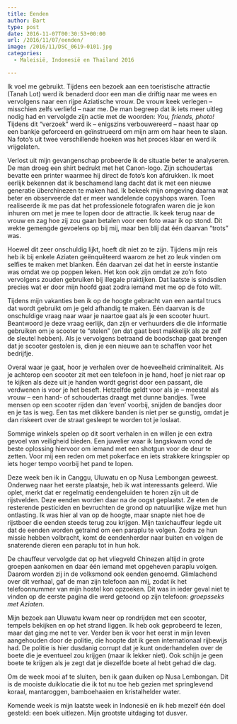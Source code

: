 ```yaml
---
title: Eenden
author: Bart
type: post
date: 2016-11-07T00:30:53+00:00
url: /2016/11/07/eenden/
image: /2016/11/DSC_0619-0101.jpg
categories:
  - Maleisië, Indonesië en Thailand 2016

---
```

Ik voel me gebruikt. Tijdens een bezoek aan een toeristische attractie (Tanah Lot) werd ik benaderd door een man die driftig naar me wees en vervolgens naar een rijpe Aziatische vrouw. De vrouw keek verlegen &#8211; misschien zelfs verliefd &#8211; naar me. De man begreep dat ik iets meer uitleg nodig had en vervolgde zijn actie met de woorden: _You, friends, photo!_ Tijdens dit &#8220;verzoek&#8221; werd ik &#8211; enigszins verbouwereerd &#8211; naast haar op een bankje geforceerd en geïnstrueerd om mijn arm om haar heen te slaan. Na foto&#8217;s uit twee verschillende hoeken was het proces klaar en werd ik vrijgelaten.

Verlost uit mijn gevangenschap probeerde ik de situatie beter te analyseren. De man droeg een shirt bedrukt met het Canon-logo. Zijn schoudertas bevatte een printer waarmee hij direct de foto&#8217;s kon afdrukken. Ik moet eerlijk bekennen dat ik beschamend lang dacht dat ik met een nieuwe generatie überchinezen te maken had. Ik bekeek mijn omgeving daarna wat beter en observeerde dat er meer wandelende copyshops waren. Toen realiseerde ik me pas dat het professionele fotografen waren die je kon inhuren om met je mee te lopen door de attractie. Ik keek terug naar de vrouw en zag hoe zij zou gaan betalen voor een foto waar ik op stond. Dit wekte gemengde gevoelens op bij mij, maar ben blij dat één daarvan &#8220;trots&#8221; was.

Hoewel dit zeer onschuldig lijkt, hoeft dit niet zo te zijn. Tijdens mijn reis heb ik bij enkele Aziaten geënquêteerd waarom ze het zo leuk vinden om selfies te maken met blanken. Eén daarvan zei dat het in eerste instantie was omdat we op poppen leken. Het kon ook zijn omdat ze zo&#8217;n foto vervolgens zouden gebruiken bij illegale praktijken. Dat laatste is sindsdien precies wat er door mijn hoofd gaat zodra iemand met me op de foto wilt.

Tijdens mijn vakanties ben ik op de hoogte gebracht van een aantal trucs dat wordt gebruikt om je geld afhandig te maken. Eén daarvan is de onschuldige vraag naar waar je naartoe gaat als je een scooter huurt. Beantwoord je deze vraag eerlijk, dan zijn er verhuurders die die informatie gebruiken om je scooter te &#8220;stelen&#8221; (en dat gaat best makkelijk als ze zelf de sleutel hebben). Als je vervolgens betraand de boodschap gaat brengen dat je scooter gestolen is, dien je een nieuwe aan te schaffen voor het bedrijfje.

Overal waar je gaat, hoor je verhalen over de hoeveelheid criminaliteit. Als je achterop een scooter zit met een telefoon in je hand, hoef je niet raar op te kijken als deze uit je handen wordt gegrist door een passant, die verdwenen is voor je het beseft. Hetzelfde geldt voor als je &#8211; meestal als vrouw &#8211; een hand- of schoudertas draagt met dunne bandjes. Twee mensen op een scooter rijden dan &#8216;even&#8217; voorbij, snijden de bandjes door en je tas is weg. Een tas met dikkere banden is niet per se gunstig, omdat je dan riskeert over de straat gesleept te worden tot je loslaat.

Sommige winkels spelen op dit soort verhalen in en willen je een extra gevoel van veiligheid bieden. Een juwelier waar ik langskwam vond de beste oplossing hiervoor om iemand met een shotgun voor de deur te zetten. Voor mij een reden om met pokerface en iets strakkere kringspier op iets hoger tempo voorbij het pand te lopen.

Deze week ben ik in Canggu, Uluwatu en op Nusa Lembongan geweest. Onderweg naar het eerste plaatsje, heb ik wat interessants geleerd. Wie oplet, merkt dat er regelmatig eendengeluiden te horen zijn uit de rijstvelden. Deze eenden worden daar na de oogst geplaatst. Ze eten de resterende pesticiden en bevruchten de grond op natuurlijke wijze met hun ontlasting. Ik was hier al van op de hoogte, maar snapte niet hoe de rijstboer die eenden steeds terug zou krijgen. Mijn taxichauffeur legde uit dat de eenden worden getraind om een paraplu te volgen. Zodra ze hun missie hebben volbracht, komt de eendenherder naar buiten en volgen de snaterende dieren een paraplu tot in hun hok.

De chauffeur vervolgde dat op het vliegveld Chinezen altijd in grote groepen aankomen en daar één iemand met opgeheven paraplu volgen. Daarom worden zij in de volksmond ook eenden genoemd. Glimlachend over dit verhaal, gaf de man zijn telefoon aan mij, zodat ik het telefoonnummer van mijn hostel kon opzoeken. Dit was in ieder geval niet te vinden op de eerste pagina die werd getoond op zijn telefoon: _groepsseks met Aziaten_.

Mijn bezoek aan Uluwatu kwam neer op rondrijden met een scooter, tempels bekijken en op het strand liggen. Ik heb ook geprobeerd te lezen, maar dat ging me net te ver. Verder ben ik voor het eerst in mijn leven aangehouden door de politie, die hoopte dat ik geen internationaal rijbewijs had. De politie is hier dusdanig corrupt dat je kunt onderhandelen over de boete die je eventueel zou krijgen (maar ik lekker niet). Ook schijn je geen boete te krijgen als je zegt dat je diezelfde boete al hebt gehad die dag.

Om de week mooi af te sluiten, ben ik gaan duiken op Nusa Lembongan. Dit is de mooiste duiklocatie die ik tot nu toe heb gezien met springlevend koraal, mantaroggen, bamboehaaien en kristalhelder water.

Komende week is mijn laatste week in Indonesië en ik heb mezelf één doel gesteld: een boek uitlezen. Mijn grootste uitdaging tot dusver.
